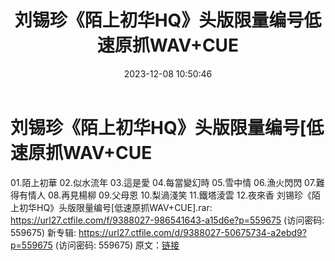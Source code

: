 ﻿---
title: 刘锡珍《陌上初华HQ》头版限量编号低速原抓WAV+CUE
date: 2023-12-08 10:50:46
categories: 新碟专辑、稀有等精品
tags: 华语中文
---
# 刘锡珍《陌上初华HQ》头版限量编号[低速原抓WAV+CUE

01.陌上初華
02.似水流年
03.這是愛
04.每當變幻時
05.雪中情
06.漁火閃閃
07.難得有情人
08.再見楊柳
09.父母恩
10.梨渦淺笑
11.鐵塔淩雲
12.夜來香
刘锡珍《陌上初华HQ》头版限量编号[低速原抓WAV+CUE].rar: https://url27.ctfile.com/f/9388027-986541643-a15d6e?p=559675
(访问密码: 559675)
新专辑: https://url27.ctfile.com/d/9388027-50675734-a2ebd9?p=559675
(访问密码: 559675)
原文：[链接](https://blog.sina.com.cn/s/blog_1647c7e76010313we.html)